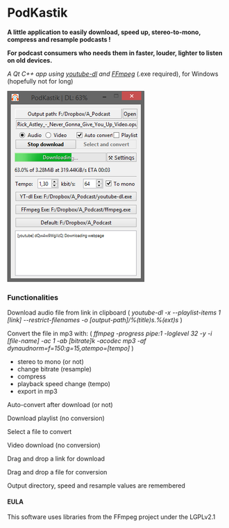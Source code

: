 # PodKastik
**A little application to easily download, speed up, stereo-to-mono, compress and resample podcasts !**

**For podcast consumers who needs them in faster, louder, lighter to listen on old devices.**

*A Qt C++ app using [youtube-dl](https://github.com/ytdl-org/youtube-dl/blob/master/README.md#options) and [FFmpeg](https://ffmpeg.org/documentation.html)* (.exe required), for Windows (hopefully not for long)

![Look!](/src/screenshot.PNG?raw=true "Screenshot")

### Functionalities ###
Download audio file from link in clipboard ( *youtube-dl -x --playlist-items 1 [link] --restrict-filenames -o [output-path]/%(title)s.%(ext)s* )

Convert the file in mp3 with: ( *ffmpeg -progress pipe:1 -loglevel 32 -y -i [file-name] -ac 1 -ab [bitrate]k -acodec mp3 -af dynaudnorm=f=150:g=15,atempo=[tempo]* )

- stereo to mono (or not)
- change bitrate (resample)
- compress
- playback speed change (tempo)
- export in mp3

Auto-convert after download (or not)

Download playlist (no conversion)

Select a file to convert

Video download (no conversion)

Drag and drop a link for download

Drag and drop a file for conversion

Output directory, speed and resample values are remembered


#### EULA ####
This software uses libraries from the FFmpeg project under the LGPLv2.1